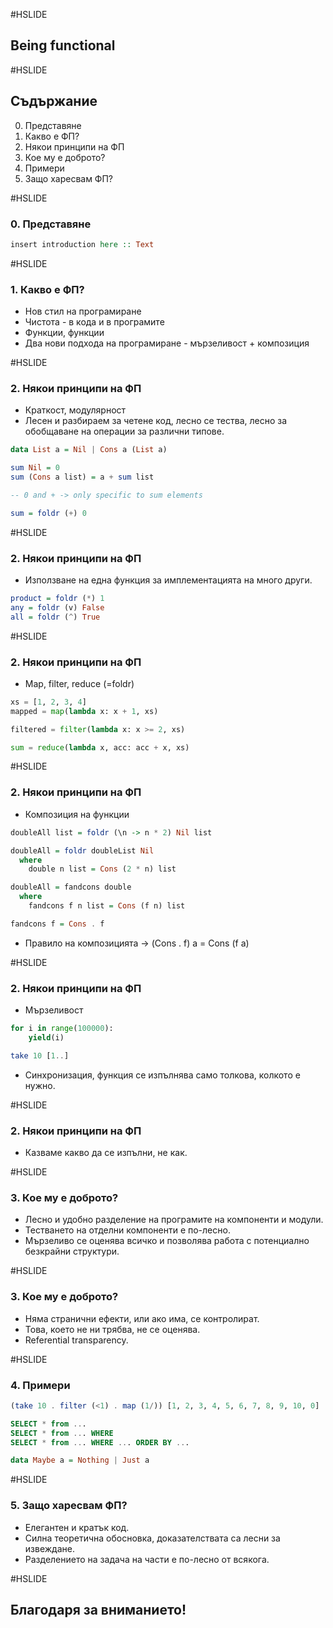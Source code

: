 #HSLIDE
## Being functional

#HSLIDE
## Съдържание
0. Представяне
1. Какво е ФП?
2. Някои принципи на ФП
3. Кое му е доброто?
4. Примери
5. Защо харесвам ФП?

#HSLIDE
### 0. Представяне
```haskell
insert introduction here :: Text
```

#HSLIDE
### 1. Какво е ФП?
* Нов стил на програмиране
* Чистота - в кода и в програмите
* Функции, функции
* Два нови подхода на програмиране - мързеливост + композиция

#HSLIDE
### 2. Някои принципи на ФП
* Краткост, модулярност
* Лесен и разбираем за четене код, лесно се тества, лесно за обобщаване на операции за различни типове.

```haskell
data List a = Nil | Cons a (List a)

sum Nil = 0 
sum (Cons a list) = a + sum list

-- 0 and + -> only specific to sum elements

sum = foldr (+) 0
```

#HSLIDE
### 2. Някои принципи на ФП
* Използване на една функция за имплементацията на много други.

```haskell
product = foldr (*) 1
any = foldr (v) False
all = foldr (^) True
```

#HSLIDE
### 2. Някои принципи на ФП
* Map, filter, reduce (=foldr)

```python
xs = [1, 2, 3, 4]
mapped = map(lambda x: x + 1, xs)
```

```python
filtered = filter(lambda x: x >= 2, xs)
```

```python
sum = reduce(lambda x, acc: acc + x, xs)
```

#HSLIDE
### 2. Някои принципи на ФП
* Композиция на функции
```haskell
doubleAll list = foldr (\n -> n * 2) Nil list
```
```haskell
doubleAll = foldr doubleList Nil
  where 
    double n list = Cons (2 * n) list
```
```haskell
doubleAll = fandcons double
  where
    fandcons f n list = Cons (f n) list
```
```haskell
fandcons f = Cons . f 
```

* Правило на композицията -> (Cons . f) a = Cons (f a)

#HSLIDE
### 2. Някои принципи на ФП
* Мързеливост

```python
for i in range(100000):
    yield(i)
```

```haskell
take 10 [1..]
```

* Синхронизация, функция се изпълнява само толкова, колкото е нужно. 

#HSLIDE
### 2. Някои принципи на ФП
* Казваме какво да се изпълни, не как.

#HSLIDE
### 3. Кое му е доброто?
* Лесно и удобно разделение на програмите на компоненти и модули.
* Тестването на отделни компоненти е по-лесно.
* Мързеливо се оценява всичко и позволява работа с потенциално безкрайни структури.

#HSLIDE
### 3. Кое му е доброто?
* Няма странични ефекти, или ако има, се контролират.
* Това, което не ни трябва, не се оценява.
* Referential transparency.

#HSLIDE
### 4. Примери
```haskell
(take 10 . filter (<1) . map (1/)) [1, 2, 3, 4, 5, 6, 7, 8, 9, 10, 0]
```

```sql
SELECT * from ...
SELECT * from ... WHERE
SELECT * from ... WHERE ... ORDER BY ...
```

```haskell
data Maybe a = Nothing | Just a
```

#HSLIDE
### 5. Защо харесвам ФП?
* Елегантен и кратък код.
* Силна теоретична обосновка, доказателствата са лесни за извеждане.
* Разделението на задача на части е по-лесно от всякога.

#HSLIDE
## Благодаря за вниманието!
